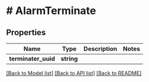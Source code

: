 # # AlarmTerminate

## Properties

Name | Type | Description | Notes
------------ | ------------- | ------------- | -------------
**terminater_uuid** | **string** |  |

[[Back to Model list]](../../README.md#models) [[Back to API list]](../../README.md#endpoints) [[Back to README]](../../README.md)
